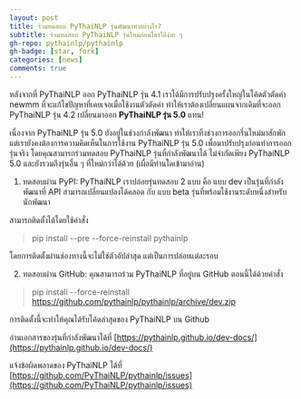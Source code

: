 ```yaml
---
layout: post
title: ร่วมทดสอบ PyThaiNLP รุ่นพัฒนาทำอย่างไร?
subtitle: ร่วมทดสอบ PyThaiNLP รุ่นใหม่ก่อนใครไดีง่าย ๆ
gh-repo: pythainlp/pythainlp
gh-badge: [star, fork]
categories: [news]
comments: true
---
```


หลังจากที่ PyThaiNLP ออก PyThaiNLP รุ่น 4.1 เราได้มีการปรับปรุงครั้งใหญ่ในโค้ดตัวตัดคำ newmm ที่จะแก้ไขปัญหาที่เคยเจอเมื่อใช้งานตัวตัดคำ ทำให้เราต้องเปลี่ยนแผนจากเดิมที่จะออก PyThaiNLP รุ่น 4.2 เปลี่ยนมาออก **PyThaiNLP รุ่น 5.0** แทน!

เนื่องจาก PyThaiNLP รุ่น 5.0 ยังอยู่ในช่วงกำลังพัฒนา ทำให้เราทิ้งช่วงการออกรึ่นใหม่มาสักพัก แต่เรายังคงต้องการความคิดเห็นในการใช้งาน PyThaiNLP รุ่น 5.0 เพื่อมาปรับปรุงก่อนทำการออกรุ่นจริง โดยคุณสามารถร่วมทดสอบ PyThaiNLP รุ่นที่กำลังพัฒนาได้ ไม่จำกัดเพียง PyThaiNLP 5.0 และยังรวมถึงรุ่นอื่น ๆ ที่ใหม่กว่าได้ด้วย (เผื่อมีท่านใดเข้ามาอ่าน)

1. ทดสอบผ่าน PyPI: PyThaiNLP เราปล่อยรุ่นทดสอบ 2 แบบ คือ แบบ dev เป็นรุ่นที่กำลังพัฒนาที่ API สามารถเปลี่ยนแปลงได้คลอด กับ แบบ beta รุ่นที่พร้อมใช้งานระดับหนึ่งสำหรับนักพัฒนา

สามารถติดตั้งได้โดยใช้คำสั่ง
> pip install --pre --force-reinstall pythainlp

โดยการติดตั้งผ่านช่องทางนี้จะไม่ใช่ตัวอัปล่าสุด แต่เป็นการปล่อยแต่ละรอบ

2. ทดสอบผ่าน GitHub: คุณสามารถร่วม PyThaiNLP ที่อยู่บน GitHub ตอนนี้ได้ด้วยคำสั่ง

> pip install --force-reinstall https://github.com/pythainlp/pythainlp/archive/dev.zip

การติดตั้งนี้จะทำให้คุณได้รับโค้ดล่าสุดของ PyThaiNLP บน Github



อ่านเอกสารของรุ่นที่กำลังพัฒนาได้ที่ [https://pythainlp.github.io/dev-docs/](https://pythainlp.github.io/dev-docs/)

แจ้งข้อผิดพลาดของ PyThaiNLP ได้ที่ [https://github.com/PyThaiNLP/pythainlp/issues](https://github.com/PyThaiNLP/pythainlp/issues)
